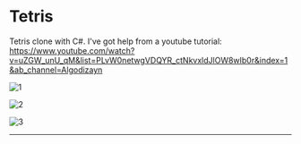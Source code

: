 # Tetris
Tetris clone with C#.
I've got help from a youtube tutorial: https://www.youtube.com/watch?v=uZGW_unU_qM&list=PLvW0netwgVDQYR_ctNkvxldJlOW8wIb0r&index=1&ab_channel=Algodizayn

![1](https://user-images.githubusercontent.com/77192206/215358903-58985185-3d76-4435-9b2b-44e90ecfa02b.JPG)

![2](https://user-images.githubusercontent.com/77192206/215358910-564fb9d1-47e2-4310-93eb-c6cb521f8170.JPG)

![3](https://user-images.githubusercontent.com/77192206/215358916-510cad06-6d5a-4ca2-9a72-86762de34503.JPG)

<hr>
